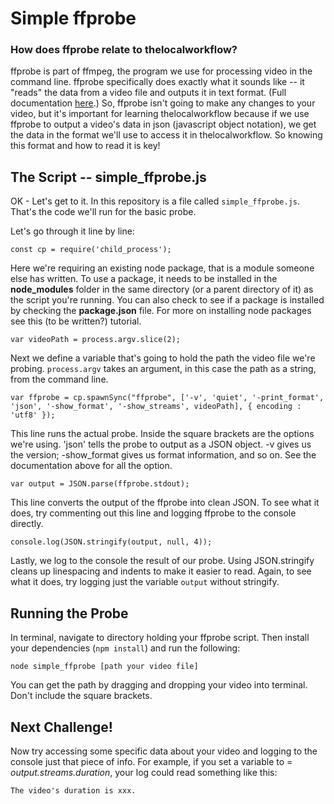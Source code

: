 # Simple ffprobe

###  How does ffprobe relate to thelocalworkflow?

ffprobe is part of ffmpeg, the program we use for processing video in the command line. ffprobe specifically does exactly what it sounds like -- it "reads" the data from a video file and outputs it in text format. (Full documentation [here](https://www.ffmpeg.org/ffprobe.html).) So, ffprobe isn't going to make any changes to your video, but it's important for learning thelocalworkflow because if we use ffprobe to output a video's data in json (javascript object notation), we get the data in the format we'll use to access it in thelocalworkflow. So knowing this format and how to read it is key!


## The Script -- simple_ffprobe.js

OK - Let's get to it. In this repository is a file called `simple_ffprobe.js`. That's the code we'll run for the basic probe.

Let's go through it line by line:

    const cp = require('child_process');


Here we're requiring an existing node package, that is a module someone else has written. To use a package, it needs to be installed in the **node_modules** folder in the same directory (or a parent directory of it) as the script you're running. You can also check to see if a package is installed by checking the **package.json** file. For more on installing node packages see this (to be written?) tutorial.


    var videoPath = process.argv.slice(2);

Next we define a variable that's going to hold the path the video file we're probing. `process.argv` takes an argument, in this case the path as a string, from the command line.

    var ffprobe = cp.spawnSync("ffprobe", ['-v', 'quiet', '-print_format', 'json', '-show_format', '-show_streams', videoPath], { encoding : 'utf8' });

This line runs the actual probe. Inside the square brackets are the options we're using. 'json' tells the probe to output as a JSON object. -v gives us the version; -show_format gives us format information, and so on. See the documentation above for all the option.

    var output = JSON.parse(ffprobe.stdout);

This line converts the output of the ffprobe into clean JSON. To see what it does, try commenting out this line and logging ffprobe to the console directly.

    console.log(JSON.stringify(output, null, 4));

Lastly, we log to the console the result of our probe. Using JSON.stringify cleans up linespacing and indents to make it easier to read. Again, to see what it does, try logging just the variable `output` without stringify.



## Running the Probe

In terminal, navigate to directory holding your ffprobe script. Then install your dependencies (`npm install`) and run the following:

    node simple_ffprobe [path your video file]

You can get the path by dragging and dropping your video into terminal. Don't include the square brackets.



## Next Challenge!

Now try accessing some specific data about your video and logging to the console just that piece of info. For example, if you set a variable to = *output.streams.duration*, your log could read something like this:

    The video's duration is xxx.
